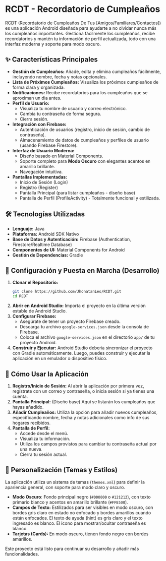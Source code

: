 # RCDT - Recordatorio de Cumpleaños

RCDT (Recordatorio de Cumpleaños De Tus [Amigos/Familiares/Contactos]) es una aplicación Android diseñada para ayudarte a no olvidar nunca más los cumpleaños importantes. Gestiona fácilmente los cumpleaños, recibe recordatorios y mantén tu información de perfil actualizada, todo con una interfaz moderna y soporte para modo oscuro.

## ✨ Características Principales

*   **Gestión de Cumpleaños:** Añade, edita y elimina cumpleaños fácilmente, incluyendo nombre, fecha y notas opcionales.
*   **Lista de Próximos Cumpleaños:** Visualiza los próximos cumpleaños de forma clara y organizada.
*   **Notificaciones:** Recibe recordatorios para los cumpleaños que se aproximan un dia antes.
*   **Perfil de Usuario:**
    *   Visualiza tu nombre de usuario y correo electrónico.
    *   Cambia tu contraseña de forma segura.
    *   Cierra sesión.
*   **Integración con Firebase:**
    *   Autenticación de usuarios (registro, inicio de sesión, cambio de contraseña).
    *   Almacenamiento de datos de cumpleaños y perfiles de usuario (usando Firebase Firestore).
*   **Interfaz de Usuario Moderna:**
    *   Diseño basado en Material Components.
    *   Soporte completo para **Modo Oscuro** con elegantes acentos en amarillo brillante.
    *   Navegación intuitiva.
*   **Pantallas Implementadas:**
    *   Inicio de Sesión (Login)
    *   Registro (Register)
    *   Pantalla Principal (para listar cumpleaños - diseño base)
    *   Pantalla de Perfil (ProfileActivity) - Totalmente funcional y estilizada.

## 🛠️ Tecnologías Utilizadas

*   **Lenguaje:** Java
*   **Plataforma:** Android SDK Nativo
*   **Base de Datos y Autenticación:** Firebase (Authentication, Firestore/Realtime Database)
*   **Componentes de UI:** Material Components for Android
*   **Gestión de Dependencias:** Gradle

## 🚀 Configuración y Puesta en Marcha (Desarrollo)

1.  **Clonar el Repositorio:**
    ```bash
    git clone https://github.com/JhonatanLeo/RCDT.git
    cd RCDT
    ```
2.  **Abrir en Android Studio:** Importa el proyecto en la última versión estable de Android Studio.
3.  **Configurar Firebase:**
    *   Asegúrate de tener un proyecto Firebase creado.
    *   Descarga tu archivo `google-services.json` desde la consola de Firebase.
    *   Coloca el archivo `google-services.json` en el directorio `app/` de tu proyecto Android.
4.  **Construir y Ejecutar:** Android Studio debería sincronizar el proyecto con Gradle automáticamente. Luego, puedes construir y ejecutar la aplicación en un emulador o dispositivo físico.

## 📖 Cómo Usar la Aplicación

1.  **Registro/Inicio de Sesión:** Al abrir la aplicación por primera vez, regístrate con un correo y contraseña, o inicia sesión si ya tienes una cuenta.
2.  **Pantalla Principal:** (Diseño base) Aquí se listarán los cumpleaños que hayas añadido.
3.  **Añadir Cumpleaños:** Utiliza la opción para añadir nuevos cumpleaños, especificando nombre, fecha y notas adicionales como info de sus hogares recibidos.
4.  **Pantalla de Perfil:**
    *   Accede desde el menú.
    *   Visualiza tu información.
    *   Utiliza los campos provistos para cambiar tu contraseña actual por una nueva.
    *   Cierra tu sesión actual.

## 🎨 Personalización (Temas y Estilos)

La aplicación utiliza un sistema de temas (`themes.xml`) para definir la apariencia general, con soporte para modo claro y oscuro.
*   **Modo Oscuro:** Fondo principal negro (`#000000` o `#121212`), con texto primario blanco y acentos en amarillo brillante (`#FFE500`).
*   **Campos de Texto:** Estilizados para ser visibles en modo oscuro, con bordes gris claro en estado no enfocado y bordes amarillos cuando están enfocados. El texto de ayuda (hint) es gris claro y el texto ingresado es blanco. El icono para mostrar/ocultar contraseña es blanco.
*   **Tarjetas (Cards):** En modo oscuro, tienen fondo negro con bordes amarillos.

Este proyecto está listo para continuar su desarrollo y añadir más funcionalidades.
